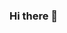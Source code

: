 ### Hi there 👋

<!--
**Astrodevil/Astrodevil** is a ✨ _special_ ✨ repository because its `README.md` (this file) appears on your GitHub profile.

Here are some ideas to get you started:

- 🔭 I’m currently working on ...Programming Skills
- 🌱 I’m currently learning ...Web Dev & C Language
- 🤔 I’m looking for help with ...HTML,CSS,js
- 💬 Ask me about ...Anything
- 📫 How to reach me: ...Linkedin: https://www.linkedin.com/in/amitesh1208/
- 😄 Pronouns: ...He/Him
- ⚡ Fun fact: ... loquacious
-->
